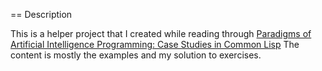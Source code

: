 == Description

This is a helper project that I created while reading through
[Paradigms of Artificial Intelligence Programming: Case Studies in
Common Lisp](http://norvig.com/paip.html) The content is mostly the examples
and my solution to exercises.
